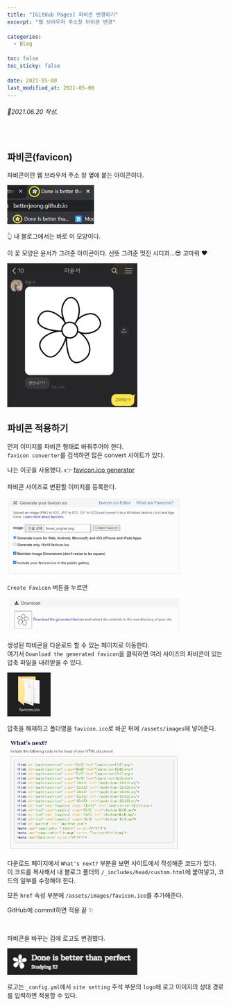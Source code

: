 ```yaml
---
title: "[GitHub Pages] 파비콘 변경하기"
excerpt: "웹 브라우저 주소창 아이콘 변경"

categories:
  - Blog

toc: false
toc_sticky: false

date: 2021-05-08
last_modified_at: 2021-05-08
---
```


###### 📝2021.06.20 작성.  

<br>  

## 파비콘(favicon)  
파비콘이란 웹 브라우저 주소 창 옆에 붙는 아이콘이다.  

<img src="/assets/images/21050801/21050801_1.png" width="200">  

👆 내 블로그에서는 바로 이 모양이다.  

이 꽃 모양은 윤서가 그려준 아이콘이다. 선뜻 그려준 멋진 시디과...😎 고마워 ❤  

<img src="/assets/images/21050801/21050801_2.jpg" width="300">  

## 파비콘 적용하기  
먼저 이미지를 파비콘 형태로 바꿔주어야 한다.  
`favicon converter`를 검색하면 많은 convert 사이트가 있다.  

나는 이곳을 사용했다. 👉 [favicon.ico generator](https://www.favicon-generator.org/)  

파비콘 사이즈로 변환할 이미지를 등록한다.  

<img src="/assets/images/21050801/21050801_3.png" width="400">  

`Create Favicon` 버튼을 누르면  

<img src="/assets/images/21050801/21050801_4.png" width="400">  

생성된 파비콘을 다운로드 할 수 있는 페이지로 이동한다.  
여기서 `Download the generated favicon`을 클릭하면 여러 사이즈의 파비콘이 있는 압축 파일을 내려받을 수 있다.  

<img src="/assets/images/21050801/21050801_5.png" width="100">  

압축을 해제하고 폴더명을 `favicon.ico`로 바꾼 뒤에 `/assets/images`에 넣어준다.  

<img src="/assets/images/21050801/21050801_6.png" width="400">  

다운로드 페이지에서 `What's next?` 부분을 보면 사이트에서 작성해준 코드가 있다.  
이 코드를 복사해서 내 블로그 폴더의 `/_includes/head/custom.html`에 붙여넣고, 코드의 일부를 수정해야 한다.  

모든 `href` 속성 부분에 `/assets/images/favicon.ico`를 추가해준다.  

GitHub에 commit하면 적용 끝 ✨  

<br>  

파비콘을 바꾸는 김에 로고도 변경했다.  

<img src="/assets/images/21050801/21050801_7.png" width="300">  

로고는 `_config.yml`에서 `site setting` 주석 부분의 `logo`에 로고 이미지의 상대 경로를 입력하면 적용할 수 있다.